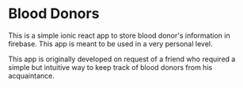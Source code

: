 # Blood Donors

This is a simple ionic react app to store blood donor's information in firebase. This app is meant to be used in a very personal level.

This app is originally developed on request of a friend who required a simple but intuitive way to keep track of blood donors from his acquaintance.
